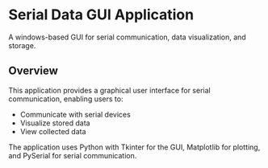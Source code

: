 # Serial Data GUI Application  

A windows-based GUI for serial communication, data visualization, and storage.  

## Overview  
This application provides a graphical user interface for serial communication, enabling users to:  

- Communicate with serial devices  
- Visualize stored data 
- View collected data   

The application uses Python with Tkinter for the GUI, Matplotlib for plotting, and PySerial for serial communication.  
